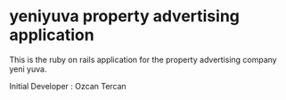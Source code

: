 # yeniyuva property advertising application

This is the ruby on rails application for the property advertising company yeni yuva.

Initial Developer : Ozcan Tercan
